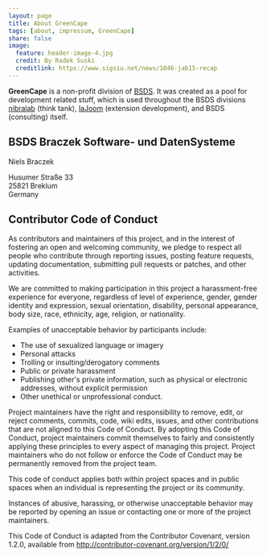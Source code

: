 ```yaml
---
layout: page
title: About GreenCape
tags: [about, impressum, GreenCape]
share: false
image:
  feature: header-image-4.jpg
  credit: By Radek Suski
  creditlink: https://www.sigsiu.net/news/1046-jab15-recap
---
```


**GreenCape** is a non-profit division of [BSDS](http://bsds.de).
It was created as a pool for development related stuff, which is used throughout the BSDS divisions
[nibralab](http://nibralab.github.io) (think tank), [laJoom](http://laJoom.com) (extension development), and
BSDS (consulting) itself.

<div class="org" itemprop="affiliation" title="Organization" itemscope="itemscope" itemtype="http://www.data-vocabulary.org/Organization/">
    <div class="vcard">
        <h2 class="organization-name fn" itemprop="name">BSDS Braczek Software- und DatenSysteme</h2>
        <p>Niels Braczek</p> 
        <div class="adr" itemprop="address" itemscope="itemscope" itemtype="http://data-vocabulary.org/Address/">
            <span class="street-address" itemprop="street-address">Husumer Straße 33</span><br />
            <span class="postal-code" itemprop="postal-code">25821</span>
            <span class="locality" itemprop="locality">Breklum</span><br />
            <!-- <abbr class="region" itemprop="region" title="Florida">FL</abbr> -->
            <span class="country-name" itemprop="country-name">Germany</span>
            <span class="geo" itemprop="geo" itemscope="itemscope" itemtype="http://data-vocabulary.org/Geo/" style="display: none;">
                <abbr class="latitude" itemprop="latitude" title="54.60588">54.60588</abbr>
                <abbr class="longitude" itemprop="longitude" title="8.98127">8.98127</abbr>
            </span>
        </div>
    </div>
</div>

## Contributor Code of Conduct

As contributors and maintainers of this project, and in the interest of fostering an open and welcoming community, we pledge to respect all people who contribute through reporting issues, posting feature requests, updating documentation, submitting pull requests or patches, and other activities.

We are committed to making participation in this project a harassment-free experience for everyone, regardless of level of experience, gender, gender identity and expression, sexual orientation, disability, personal appearance, body size, race, ethnicity, age, religion, or nationality.

Examples of unacceptable behavior by participants include:

  - The use of sexualized language or imagery
  - Personal attacks
  - Trolling or insulting/derogatory comments
  - Public or private harassment
  - Publishing other's private information, such as physical or electronic addresses, without explicit permission
  - Other unethical or unprofessional conduct.

Project maintainers have the right and responsibility to remove, edit, or reject comments, commits, code, wiki edits, issues, and other contributions that are not aligned to this Code of Conduct. By adopting this Code of Conduct, project maintainers commit themselves to fairly and consistently applying these principles to every aspect of managing this project. Project maintainers who do not follow or enforce the Code of Conduct may be permanently removed from the project team.

This code of conduct applies both within project spaces and in public spaces when an individual is representing the project or its community.

Instances of abusive, harassing, or otherwise unacceptable behavior may be reported by opening an issue or contacting one or more of the project maintainers.

This Code of Conduct is adapted from the Contributor Covenant, version 1.2.0, available from http://contributor-covenant.org/version/1/2/0/
